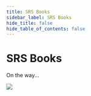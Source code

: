 ```yaml
---
title: SRS Books
sidebar_label: SRS Books
hide_title: false
hide_table_of_contents: false
---
```


# SRS Books

On the way...

![](https://ossrs.io/gif/v1/sls.gif?site=ossrs.io&path=/lts/tutorial/en/v6/srs-books)
